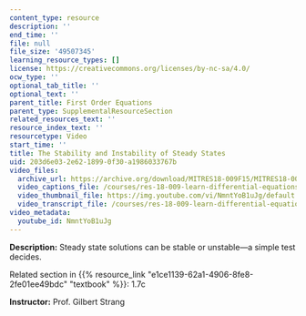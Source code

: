```yaml
---
content_type: resource
description: ''
end_time: ''
file: null
file_size: '49507345'
learning_resource_types: []
license: https://creativecommons.org/licenses/by-nc-sa/4.0/
ocw_type: ''
optional_tab_title: ''
optional_text: ''
parent_title: First Order Equations
parent_type: SupplementalResourceSection
related_resources_text: ''
resource_index_text: ''
resourcetype: Video
start_time: ''
title: The Stability and Instability of Steady States
uid: 203d6e03-2e62-1899-0f30-a1986033767b
video_files:
  archive_url: https://archive.org/download/MITRES18-009F15/MITRES18-009F15_1_7c_Stability_Instability_Of_Steady_States_300k.mp4
  video_captions_file: /courses/res-18-009-learn-differential-equations-up-close-with-gilbert-strang-and-cleve-moler-fall-2015/3ef6619c0ddb5a44ba10d299e60e78f7_NmntYoB1uJg.vtt
  video_thumbnail_file: https://img.youtube.com/vi/NmntYoB1uJg/default.jpg
  video_transcript_file: /courses/res-18-009-learn-differential-equations-up-close-with-gilbert-strang-and-cleve-moler-fall-2015/57370db616ad207f8ff91846dd71bf4a_NmntYoB1uJg.pdf
video_metadata:
  youtube_id: NmntYoB1uJg
---
```


**Description:** Steady state solutions can be stable or unstable—a simple test decides.

Related section in {{% resource_link "e1ce1139-62a1-4906-8fe8-2fe01ee49bdc" "textbook" %}}: 1.7c

**Instructor:** Prof. Gilbert Strang

